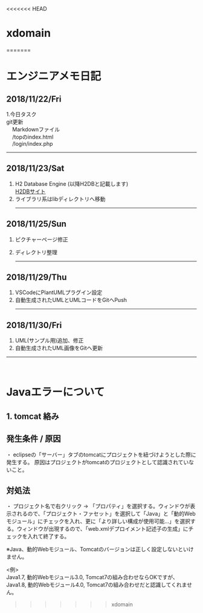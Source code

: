 <<<<<<< HEAD
# xdomain
=======
# エンジニアメモ日記

## 2018/11/22/Fri
1.今日タスク  
    git更新  
    &nbsp;&nbsp;&nbsp;&nbsp;Markdownファイル  
    &nbsp;&nbsp;&nbsp;&nbsp;/topのindex.html  
    &nbsp;&nbsp;&nbsp;&nbsp;/login/index.php
    <hr>
## 2018/11/23/Sat  
1. H2 Database Engine (以降H2DBと記載します)  
    [H2DBサイト](http://www.h2database.com/html/main.html)  
2. ライブラリ系はlibディレクトリへ移動  
    <hr>
## 2018/11/25/Sun  
1. ピクチャーページ修正
2. ディレクトリ整理

    <hr>
## 2018/11/29/Thu  
1. VSCodeにPlantUMLプラグイン設定
2. 自動生成されたUMLとUMLコードをGitへPush
    <hr>
## 2018/11/30/Fri  
1. UML(サンプル用)追加、修正
2. 自動生成されたUML画像をGitへ更新

<hr>
<br>

# Javaエラーについて
## 1. tomcat 絡み
## 発生条件 / 原因  
・ eclipseの「サーバー」タブのtomcatにプロジェクトを紐づけようとした際に発生する。
原因はプロジェクトがtomcatのプロジェクトとして認識されていないこと。
## 対処法  
・ プロジェクト名で右クリック → 「プロパティ」を選択する。ウィンドウが表示されるので、「プロジェクト・ファセット」を選択して「Java」と「動的Webモジュール」にチェックを入れ、更に「より詳しい構成が使用可能...」を選択する。ウィンドウが出現するので、「web.xmlデプロイメント記述子の生成」にチェックを入れて終了する。  

※Java、動的Webモジュール、Tomcatのバージョンは正しく設定しないといけません。

<例>  
Java1.7, 動的Webモジュール3.0, Tomcat7の組み合わせならOKですが、Java1.8, 動的Webモジュール4.0, Tomcat7の組み合わせだと認識してくれません。


>>>>>>> xdomain
